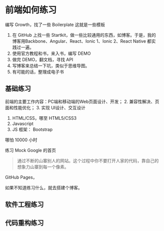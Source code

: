 前端如何练习
===

编写 Growth，找了一些 Boilerplate 这就是一些模板

1. 在 GitHub 上找一些 Startkit，做一些比较通用的东西，如博客。于是，我的博客用Backbone、Angular、React、Ionic 1、Ionic 2、React Native 都实践过一遍。
2. 使用官方教程和书，来入书，编写 DEMO
3. 做完 DEMO，翻文档，寻找 API
4. 写博客来总结一下坑，类似于思维导图。
5. 有可能的话，整理成电子书

基础练习
---

前端的主要工作内容：PC端和移动端的Web页面设计、开发；
	2. 兼容性解决、页面和性能优化；
	3. 实现 UI设计、交互设计


1. HTML/CSS，哪至 HTML5/CSS3	
2. Javascript 
3. JS 框架：		Bootstrap

哪怕 10000 小时

练习  Mock Google 的首页

> 通过不断的山寨别人的网站。这个过程中你不要打开人家的代码，靠自己的想象力山寨到每一个像素。

GitHub Pages，

如果不知道练习什么，就去搭建个博客。

软件工程练习
---

代码重构练习
---

